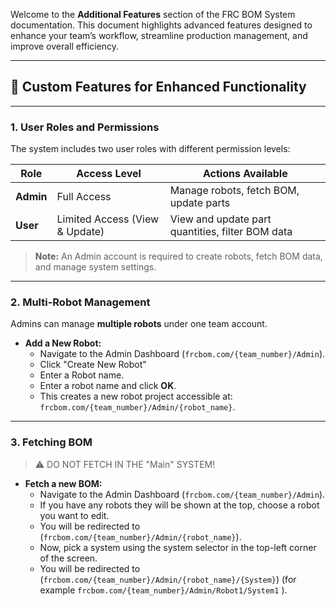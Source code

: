 Welcome to the **Additional Features** section of the FRC BOM System documentation. This document highlights advanced features designed to enhance your team’s workflow, streamline production management, and improve overall efficiency.

---

## **🔧 Custom Features for Enhanced Functionality**

---

### **1. User Roles and Permissions**

The system includes two user roles with different permission levels:

| **Role**    | **Access Level**                  | **Actions Available**            |
|-------------|-----------------------------------|-----------------------------------|
| **Admin**   | Full Access                       | Manage robots, fetch BOM, update parts |
| **User**    | Limited Access (View & Update)   | View and update part quantities, filter BOM data  |

> **Note:** An Admin account is required to create robots, fetch BOM data, and manage system settings.

---

### **2. Multi-Robot Management**

Admins can manage **multiple robots** under one team account.

- **Add a New Robot:**
    - Navigate to the Admin Dashboard (`frcbom.com/{team_number}/Admin`).
    - Click "Create New Robot"
    - Enter a Robot name.
    - Enter a robot name and click **OK**.
    - This creates a new robot project accessible at:  
      `frcbom.com/{team_number}/Admin/{robot_name}`.

---
### **3. Fetching BOM**
> :warning:  DO NOT FETCH IN THE "Main" SYSTEM!
- **Fetch a new BOM:**
  - Navigate to the Admin Dashboard (`frcbom.com/{team_number}/Admin`).
  - If you have any robots they will be shown at the top, choose a robot you want to edit.
  - You will be redirected to (`frcbom.com/{team_number}/Admin/{robot_name}`).
  - Now, pick a system using the system selector in the top-left corner of the screen.
  - You will be redirected to (`frcbom.com/{team_number}/Admin/{robot_name}/{System}`) (for example `frcbom.com/{team_number}/Admin/Robot1/System1` ).


